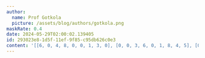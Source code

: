 ```yaml
---
author:
  name: Prof Gotkola
  picture: /assets/blog/authors/gotkola.png
maskRate: 0.4
date: 2024-05-29T02:00:02.139405
id: 293023e8-1d5f-11ef-9f85-c95db626c0e3
content: '[[6, 0, 4, 8, 0, 0, 1, 3, 0], [0, 0, 3, 6, 0, 1, 8, 4, 5], [0, 8, 1, 3, 5, 0, 0, 6, 0], [3, 7, 8, 4, 6, 5, 2, 1, 9], [5, 0, 0, 1, 2, 0, 0, 7, 3], [1, 6, 0, 0, 0, 0, 5, 8, 4], [4, 0, 0, 0, 0, 0, 0, 2, 1], [2, 0, 0, 5, 4, 0, 7, 9, 8], [0, 3, 0, 2, 0, 9, 0, 5, 6]]'
---
```


